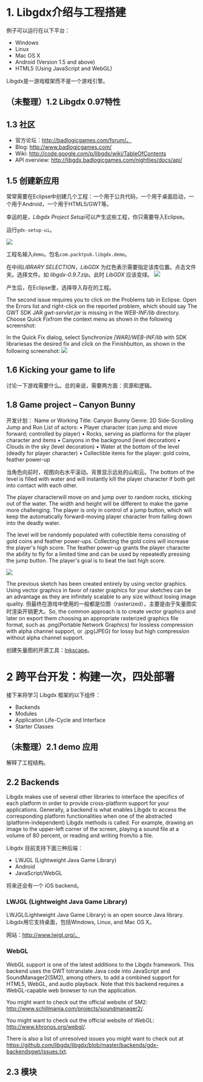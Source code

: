 # 1. Libgdx介绍与工程搭建

例子可以运行在以下平台：
* Windows
* Linux
* Mac OS X
* Android (Version 1.5 and above)
* HTML5 (Using JavaScript and WebGL)

Libgdx是一游戏框架而不是一个游戏引擎。

## （未整理）1.2 Libgdx 0.97特性

## 1.3 社区

- 官方论坛：http://badlogicgames.com/forum/。
- Blog: http://www.badlogicgames.com/
- Wiki: http://code.google.com/p/libgdx/wiki/TableOfContents
- API overview: http://libgdx.badlogicgames.com/nightlies/docs/api/

## 1.5 创建新应用

常常需要在Eclipse中创建几个工程：一个用于公共代码，一个用于桌面启动，一个用于Android，一个用于HTML5/GWT等。

幸运的是，*Libgdx Project Setup*可以产生这些工程，你只需要导入Eclipse。

运行`gdx-setup-ui`。

![](gdx-setup-ui.png)

工程名输入`demo`。包名`com.packtpub.libgdx.demo`。

在中间*LIBRARY SELECTION*，*LibGDX* 为红色表示需要指定该库位置。点击文件夹。选择文件。如 *libgdx-0.9.7.zip*。此时 *LibGDX* 应该变绿。
![](create-project.png)

产生后，在Eclipse里，选择导入存在的工程。

The second issue requires you to click on the Problems tab in Eclipse. Open the Errors list and right-click on the reported problem, which should say The GWT SDK JAR *gwt-servlet.jar* is missing in the *WEB-INF/lib* directory. Choose Quick Fixfrom the context menu as shown in the following screenshot:

In the Quick Fix dialog, select Synchronize *[WAR]/WEB-INF/lib* with SDK librariesas the desired fix and click on the Finishbutton, as shown in the following screenshot:
![](fix_gwt.png)

## 1.6 Kicking your game to life

讨论一下游戏需要什么。总的来说，需要两方面：资源和逻辑。

## 1.8 Game project – Canyon Bunny

开发计划：
Name or Working Title: Canyon Bunny
Genre: 2D Side-Scrolling Jump and Run
List of actors:
•  Player character (can jump and move forward; controlled by player)
•  Rocks, serving as platforms for the player character and items
•  Canyons in the background (level decoration)
•  Clouds in the sky (level decoration)
•  Water at the bottom of the level (deadly for player character)
•  Collectible items for the player: gold coins, feather power-up

当角色向前时，视图向右水平滚动。背景显示远处的山和云。The bottom of the level is filled with water and will instantly kill the player character if both get into contact with each other.

The player characterwill move on and jump over to random rocks, sticking out of the water. The width and height will be different to make the game more challenging. The player is only in control of a jump button, which will keep the automatically forward-moving player character from falling down into the deadly water.

The level will be randomly populated with collectible items consisting of gold coins and feather power-ups. Collecting the gold coins will increase the player's high score. The feather power-up grants the player character the ability to fly for a limited time and can be used by repeatedly pressing the jump button. The player's goal is to beat the last high score.

![](game_demo.png)

The previous sketch has been created entirely by using vector graphics. Using vector graphics in favor of raster graphics for your sketches can be an advantage as they are infinitely scalable to any size without losing image quality. 但最终在游戏中使用的一般都是位图（rasterized），主要是由于矢量图实时渲染开销更大。So, the common approach is to create vector graphics and later on export them choosing an appropriate rasterized graphics file format, such as .png(Portable Network Graphics) for lossless compression with alpha channel support, or .jpg(JPEG) for lossy but high compression without alpha channel support.

创建矢量图的开源工具：[Inkscape](http://inkscape.org/)。

# 2 跨平台开发：构建一次，四处部署

接下来将学习 Libgdx 框架的以下组件：
- Backends
- Modules
- Application Life-Cycle and Interface
- Starter Classes

## （未整理）2.1 demo 应用

解释了工程结构。

## 2.2 Backends

Libgdx makes use of several other libraries to interface the specifics of each platform in order to provide cross-platform support for your applications. Generally, a backend is what enables Libgdx to access the corresponding platform functionalities when one of the abstracted (platform-independent) Libgdx methods is called. For example, drawing an image to the upper-left corner of the screen, playing a sound file at a volume of 80 percent, or reading and writing from/to a file.

Libgdx 目前支持下面三种后端：
- LWJGL (Lightweight Java Game Library)
- Android
- JavaScript/WebGL

将来还会有一个 iOS backend。

### LWJGL (Lightweight Java Game Library)

LWJGL(Lightweight Java Game Library) is an open source Java library. Libgdx用它支持桌面，包括Windows, Linux, and Mac OS X。

网站：http://www.lwjgl.org/。


### WebGL

WebGL support is one of the latest additions to the Libgdx framework. This backend uses the GWT totranslate Java code into JavaScript and SoundManager2(SM2), among others, to add a combined support for HTML5, WebGL, and audio playback. Note that this backend requires a WebGL-capable web browser to run the application.

You might want to check out the official website of SM2:
http://www.schillmania.com/projects/soundmanager2/.

You might want to check out the official website of WebGL:
http://www.khronos.org/webgl/.

There is also a list of unresolved issues you might want to check out at
 https://github.com/libgdx/libgdx/blob/master/backends/gdx-backendsgwt/issues.txt.

## 2.3 模块


























